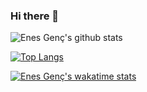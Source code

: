 ### Hi there 👋

![Enes Genç's github stats](https://github-readme-stats.vercel.app/api?username=RedS-DEV&show_icons=true&count_private=true&theme=tokyonight)



[![Top Langs](https://github-readme-stats.vercel.app/api/top-langs/?username=RedS-DEV&langs_count=10&layout=compact&theme=tokyonight)](https://github.com/RedS-DEV/)



[![Enes Genç's wakatime stats](https://github-readme-stats.vercel.app/api/wakatime?username=reds&theme=tokyonight)](https://wakatime.com/@RedS)




<!--
**RedS-DEV/RedS-DEV** is a ✨ _special_ ✨ repository because its `README.md` (this file) appears on your GitHub profile.

Here are some ideas to get you started:

- 🔭 I’m currently working on ...
- 🌱 I’m currently learning ...
- 👯 I’m looking to collaborate on ...
- 🤔 I’m looking for help with ...
- 💬 Ask me about ...
- 📫 How to reach me: ...
- 😄 Pronouns: ...
- ⚡ Fun fact: ...
-->
